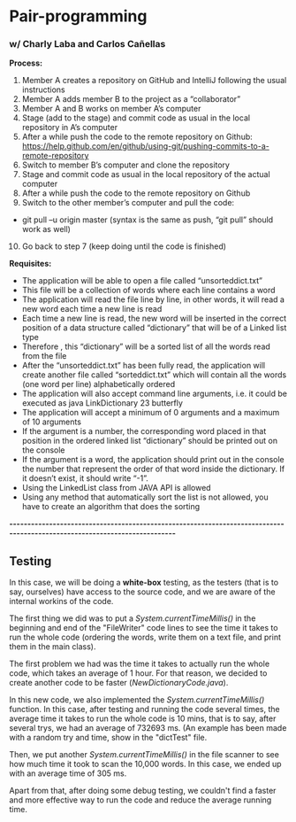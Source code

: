 # Pair-programming
### w/ Charly Laba and Carlos Cañellas


**Process:**
1. Member A creates a repository on GitHub and IntelliJ following the usual instructions
2. Member A adds member B to the project as a “collaborator”
3. Member A and B works on member A’s computer
4. Stage (add to the stage) and commit code as usual in the local repository in A’s computer
5. After a while push the code to the remote repository on Github:
https://help.github.com/en/github/using-git/pushing-commits-to-a-remote-repository
6. Switch to member B’s computer and clone the repository
7. Stage and commit code as usual in the local repository of the actual computer
8. After a while push the code to the remote repository on Github
9. Switch to the other member’s computer and pull the code:
  * git pull –u origin master (syntax is the same as push, “git pull” should work as well)
10. Go back to step 7 (keep doing until the code is finished)

**Requisites:**
* The application will be able to open a file called “unsorteddict.txt”
* This file will be a collection of words where each line contains a word
* The application will read the file line by line, in other words, it will read a new word each time a new line is read
* Each time a new line is read, the new word will be inserted in the correct position of a data structure called “dictionary” that will be of a Linked list
type
* Therefore , this “dictionary” will be a sorted list of all the words read from the file
* After the “unsorteddict.txt” has been fully read, the application will create another file called “sorteddict.txt” which will contain all the words
(one word per line) alphabetically ordered
* The application will also accept command line arguments, i.e. it could be executed as java LinkDictionary 23 butterfly
* The application will accept a minimum of 0 arguments and a maximum of 10 arguments
* If the argument is a number, the corresponding word placed in that position in the ordered linked list “dictionary” should be printed out on the
console
* If the argument is a word, the application should print out in the console the number that represent the order of that word inside the dictionary. If it
doesn’t exist, it should write “-1”.
* Using the LinkedList<T> class from JAVA API is allowed
* Using any method that automatically sort the list is not allowed, you have to create an algorithm that does the sorting

**--------------------------------------------------------------------------------------------------------------------------**

## Testing
In this case, we will be doing a **white-box** testing, as the testers (that is to say, ourselves) have access to the source code, and we are aware of the internal workins of the code.

The first thing we did was to put a _System.currentTimeMillis()_ in the beginning and end of the "FileWriter" code lines to see the time it takes to run the whole code (ordering the words, write them on a text file, and print them in the main class).

The first problem we had was the time it takes to actually run the whole code, which takes an average of 1 hour. For that reason, we decided to create another code to be faster (_NewDictionaryCode.java_).

In this new code, we also implemented the _System.currentTimeMillis()_  function. In this case, after testing and running the code several times, the average time it takes to run the whole code is 10 mins, that is to say, after several trys, we had an average of 732693 ms. (An example has been made with a random try and time, show in the "dictTest" file.

Then, we put another _System.currentTimeMillis()_ in the file scanner to see how much time it took to scan the 10,000 words. In this case, we ended up with an average time of 305 ms.

Apart from that, after doing some debug testing, we couldn't find a faster and more effective way to run the code and reduce the average running time. 


